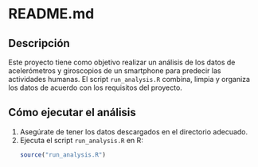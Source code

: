 # README.md

## Descripción

Este proyecto tiene como objetivo realizar un análisis de los datos de acelerómetros y giroscopios de un smartphone para predecir las actividades humanas. El script `run_analysis.R` combina, limpia y organiza los datos de acuerdo con los requisitos del proyecto.

## Cómo ejecutar el análisis

1. Asegúrate de tener los datos descargados en el directorio adecuado.
2. Ejecuta el script `run_analysis.R` en R:
   ```R
   source("run_analysis.R")
